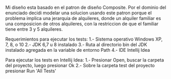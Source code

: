 Mi diseño esta basado en el patron de diseño Composite. Por el dominio del enunciado decidi modelar una solucion usando este patron
porque el problema implica una jerarquia  de alquileres, donde un alquiler familiar es una composicion de otros  alquileres, con la restriccion
de que el familiar  tiene entre 3 y 5 alquileres.


Requerimientos para ejecutar los tests:
   1.- Sistema operativo Windows XP, 7, 8, o 10
   2.- JDK 6,7 u 8 instalado
   3.- Ruta al directorio bin del JDK instalado agregada en la variable de entorno Path
   4.- IDE Intellij Idea

Para ejecutar los tests en Intellij Idea:
   1.- Presionar Open, buscar la carpeta del proyecto, luego presionar Ok
   2.- Sobre la carpeta test del proyecto presionar Run 'All Tests'
